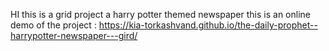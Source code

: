 HI 
this is a grid project a harry potter themed newspaper
this is an online demo of the project :
https://kia-torkashvand.github.io/the-daily-prophet--harrypotter-newspaper---gird/
